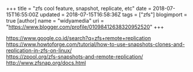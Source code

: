 +++
title = "zfs cool feature, snapshot, replicate, etc"
date = 2018-07-15T16:55:00Z
updated = 2018-07-15T16:58:36Z
tags = ["zfs"]
blogimport = true 
[author]
	name = "widyamedia"
	uri = "https://www.blogger.com/profile/01098412638320952520"
+++

https://www.google.co.id/search?q=zfs+remote+replication<br />https://www.howtoforge.com/tutorial/how-to-use-snapshots-clones-and-replication-in-zfs-on-linux/<br />https://zpool.org/zfs-snapshots-and-remote-replication/<br />http://www.zfsnap.org/docs.html
